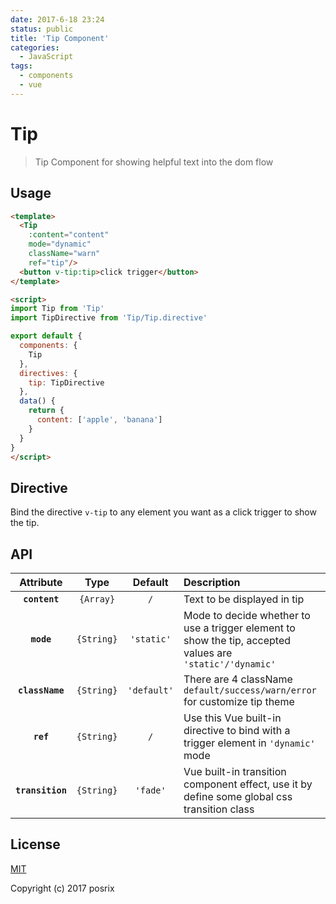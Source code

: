 ```yaml
---
date: 2017-6-18 23:24
status: public
title: 'Tip Component'
categories:
  - JavaScript
tags:
  - components
  - vue
---
```

# Tip

> Tip Component for showing helpful text into the dom flow

## Usage

```html
<template>
  <Tip
    :content="content"
    mode="dynamic"
    className="warn"
    ref="tip"/>
  <button v-tip:tip>click trigger</button>
</template>

<script>
import Tip from 'Tip'
import TipDirective from 'Tip/Tip.directive'

export default {
  components: {
    Tip
  },
  directives: {
    tip: TipDirective
  },
  data() {
    return {
      content: ['apple', 'banana']
    }
  }
}
</script>
```

## Directive
Bind the directive `v-tip` to any element you want as a click trigger to show the tip.

## API

|Attribute|Type|Default|Description|
|:-------:|:--:|:-----:|:----------|
|**`content`**|`{Array}`|`/`|Text to be displayed in tip|
|**`mode`**|`{String}`|`'static'`|Mode to decide whether to use a trigger element to show the tip, accepted values are `'static'/'dynamic'`|
|**`className`**|`{String}`|`'default'`|There are 4 className `default/success/warn/error` for customize tip theme|
|**`ref`**|`{String}`|`/`|Use this Vue built-in directive to bind with a trigger element in `'dynamic'` mode|
|**`transition`**|`{String}`|`'fade'`|Vue built-in transition component effect, use it by define some global css transition class|

## License

[MIT](http://opensource.org/licenses/MIT)

Copyright (c) 2017 posrix
